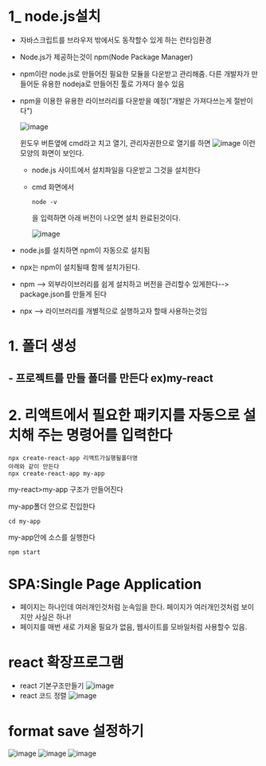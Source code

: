   # 1_ node.js설치
* 자바스크립트를 브라우저 밖에서도 동작할수 있게 하는 런타임환경
* Node.js가 제공하는것이 npm(Node Package Manager)
* npm이란 node.js로 만들어진 필요한 모듈을 다운받고 관리해줌. 다른 개발자가 만들어둔 유용한 nodeja로 만들어진 툴로 가져다 쓸수 있음
* npm을 이용한 유용한 라이브러리를 다운받을 예정("개발은 가져다쓰는게 절반이다")

  ![image](https://github.com/understanding963852/604react/assets/60366769/e8f45131-bb94-4251-8aa4-11b8388f6358)

  윈도우 버튼옆에 cmd라고 치고 열기, 관리자권한으로 열기를 하면
  ![image](https://github.com/understanding963852/604react/assets/60366769/94b93331-211c-4e18-8354-ecd9f5fe9a55)
  이런 모양의 화면이 보인다.

  * node.js 사이트에서 설치파일을 다운받고 그것을 설치한다
  * cmd 화면에서
    
    ```
    node -v
    ```
    을 입력하면 아래 버전이 나오면 설치 완료된것이다.
    
    ![image](https://github.com/understanding963852/604react/assets/60366769/91059008-7c29-4dfa-b3ab-e80e38c04a12)

* node.js를 설치하면 npm이 자동으로 설치됨
* npx는 npm이 설치될때 함께 설치가된다.
* npm --> 외부라이브러리를 쉽게 설치하고 버전을 관리할수 있게한다--> package.json를 만들게 된다
* npx --> 라이브러리를 개별적으로 실행하고자 할때 사용하는것임

# 1. 폴더 생성
## - 프로젝트를 만들 폴더를 만든다 ex)my-react
# 2. 리액트에서 필요한 패키지를 자동으로 설치해 주는 명령어를 입력한다
```
npx create-react-app 리액트가실행될폴더명
아래와 같이 만든다
npx create-react-app my-app
```
my-react>my-app  구조가 만들어진다

my-app폴더 안으로 진입한다

```
cd my-app
```
my-app안에 소스를 실행한다

```
npm start
```

# SPA:Single Page Application
  - 페이지는 하나인데 여러개인것처럼 눈속임을 한다. 페이지가 여러개인것처럼 보이지만 사실은 하나!
  - 페이지를 매번 새로 가져올 필요가 없음, 웹사이트를 모바일처럼 사용할수 있음.


# react 확장프로그램
- react 기본구조만들기
![image](https://github.com/understanding963852/604react/assets/60366769/6ec3129f-eab7-44cf-82b4-a19907dec189)
- react 코드 정렬
![image](https://github.com/understanding963852/604react/assets/60366769/00e4ed7d-a620-4da0-bb9d-e18442600819)

# format save 설정하기
![image](https://github.com/understanding963852/604react/assets/60366769/4d4873b2-6a21-404f-a877-db35d12d7628)
![image](https://github.com/understanding963852/604react/assets/60366769/05c4763c-9bdc-4d90-a70d-085b7b6d37b4)
![image](https://github.com/understanding963852/604react/assets/60366769/fd52c02f-e6d8-4ca7-8f93-3f2bbeb38494)






